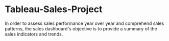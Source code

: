 # Tableau-Sales-Project
In order to assess sales performance year over year and comprehend sales patterns, the sales dashboard's objective is to provide a summary of the sales indicators and trends.
